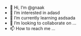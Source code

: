 - 👋 Hi, I’m @gnaak
- 👀 I’m interested in adasd
- 🌱 I’m currently learning asdsada
- 💞️ I’m looking to collaborate on ...
- 📫 How to reach me ...
